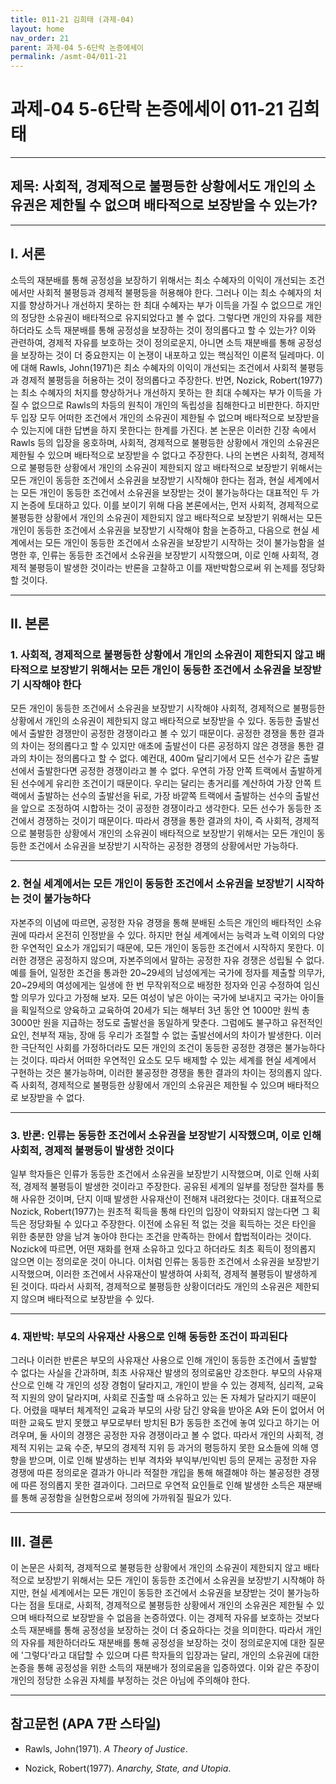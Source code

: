 ```yaml
---
title: 011-21 김희태 (과제-04)
layout: home
nav_order: 21
parent: 과제-04 5-6단락 논증에세이
permalink: /asmt-04/011-21
---
```


# 과제-04 5-6단락 논증에세이 011-21 김희태 

---

## 제목: 사회적, 경제적으로 불평등한 상황에서도 개인의 소유권은 제한될 수 없으며 배타적으로 보장받을 수 있는가?  

---

## I. 서론  

소득의 재분배를 통해 공정성을 보장하기 위해서는 최소 수혜자의 이익이 개선되는 조건에서만 사회적 불평등과 경제적 불평등을 허용해야 한다. 그러나 이는 최소 수혜자의 처지를 향상하거나 개선하지 못하는 한 최대 수혜자는 부가 이득을 가질 수 없으므로 개인의 정당한 소유권이 배타적으로 유지되었다고 볼 수 없다. 그렇다면 개인의 자유를 제한하더라도 소득 재분배를 통해 공정성을 보장하는 것이 정의롭다고 할 수 있는가? 이와 관련하여, 경제적 자유를 보호하는 것이 정의로운지, 아니면 소득 재분배를 통해 공정성을 보장하는 것이 더 중요한지는 이 논쟁이 내포하고 있는 핵심적인 이론적 딜레마다. 이에 대해 Rawls, John(1971)은 최소 수혜자의 이익이 개선되는 조건에서 사회적 불평등과 경제적 불평등을 허용하는 것이 정의롭다고 주장한다. 반면, Nozick, Robert(1977)는 최소 수혜자의 처지를 향상하거나 개선하지 못하는 한 최대 수혜자는 부가 이득을 가질 수 없으므로 Rawls의 차등의 원칙이 개인의 독립성을 침해한다고 비판한다. 하지만 두 입장 모두 어떠한 조건에서 개인의 소유권이 제한될 수 없으며 배타적으로 보장받을 수 있는지에 대한 답변을 하지 못한다는 한계를 가진다. 본 논문은 이러한 긴장 속에서 Rawls 등의 입장을 옹호하며, 사회적, 경제적으로 불평등한 상황에서 개인의 소유권은 제한될 수 있으며 배타적으로 보장받을 수 없다고 주장한다. 나의 논변은 사회적, 경제적으로 불평등한 상황에서 개인의 소유권이 제한되지 않고 배타적으로 보장받기 위해서는 모든 개인이 동등한 조건에서 소유권을 보장받기 시작해야 한다는 점과, 현실 세계에서는 모든 개인이 동등한 조건에서 소유권을 보장받는 것이 불가능하다는 대표적인 두 가지 논증에 토대하고 있다. 이를 보이기 위해 다음 본론에서는, 먼저 사회적, 경제적으로 불평등한 상황에서 개인의 소유권이 제한되지 않고 배타적으로 보장받기 위해서는 모든 개인이 동등한 조건에서 소유권을 보장받기 시작해야 함을 논증하고, 다음으로 현실 세계에서는 모든 개인이 동등한 조건에서 소유권을 보장받기 시작하는 것이 불가능함을 설명한 후, 인류는 동등한 조건에서 소유권을 보장받기 시작했으며, 이로 인해 사회적, 경제적 불평등이 발생한 것이라는 반론을 고찰하고 이를 재반박함으로써 위 논제를 정당화할 것이다.  

---

## II. 본론  

### 1. 사회적, 경제적으로 불평등한 상황에서 개인의 소유권이 제한되지 않고 배타적으로 보장받기 위해서는 모든 개인이 동등한 조건에서 소유권을 보장받기 시작해야 한다  

모든 개인이 동등한 조건에서 소유권을 보장받기 시작해야 사회적, 경제적으로 불평등한 상황에서 개인의 소유권이 제한되지 않고 배타적으로 보장받을 수 있다. 동등한 출발선에서 출발한 경쟁만이 공정한 경쟁이라고 볼 수 있기 때문이다. 공정한 경쟁을 통한 결과의 차이는 정의롭다고 할 수 있지만 애초에 출발선이 다른 공정하지 않은 경쟁을 통한 결과의 차이는 정의롭다고 할 수 없다. 예컨대, 400m 달리기에서  모든 선수가 같은 출발선에서 출발한다면 공정한 경쟁이라고 볼 수 없다. 우연히 가장 안쪽 트랙에서 출발하게 된 선수에게 유리한 조건이기 때문이다. 우리는 달리는 총거리를 계산하여 가장 안쪽 트랙에서 출발하는 선수의 출발선을 뒤로, 가장 바깥쪽 트랙에서 출발하는 선수의 출발선을 앞으로 조정하여 시합하는 것이 공정한 경쟁이라고 생각한다. 모든 선수가 동등한 조건에서 경쟁하는 것이기 때문이다. 따라서 경쟁을 통한 결과의 차이, 즉 사회적, 경제적으로 불평등한 상황에서 개인의 소유권이 배타적으로 보장받기 위해서는 모든 개인이 동등한 조건에서 소유권을 보장받기 시작하는 공정한 경쟁의 상황에서만 가능하다.  

---

### 2. 현실 세계에서는 모든 개인이 동등한 조건에서 소유권을 보장받기 시작하는 것이 불가능하다  

자본주의 이념에 따르면, 공정한 자유 경쟁을 통해 분배된 소득은 개인의 배타적인 소유권에 따라서 온전히 인정받을 수 있다. 하지만 현실 세계에서는 능력과 노력 이외의 다양한 우연적인 요소가 개입되기 때문에, 모든 개인이 동등한 조건에서 시작하지 못한다. 이러한 경쟁은 공정하지 않으며, 자본주의에서 말하는 공정한 자유 경쟁은 성립될 수 없다. 예를 들어, 일정한 조건을 통과한 20~29세의 남성에게는 국가에 정자를 제출할 의무가, 20~29세의 여성에게는 일생에 한 번 무작위적으로 배정한 정자와 인공 수정하여 임신할 의무가 있다고 가정해 보자. 모든 여성이 낳은 아이는 국가에 보내지고 국가는 아이들을 획일적으로 양육하고 교육하여 20세가 되는 해부터 3년 동안 연 1000만 원씩 총 3000만 원을 지급하는 정도로 출발선을 동일하게 맞춘다. 그럼에도 불구하고 유전적인 요인, 천부적 재능, 장애 등 우리가 조절할 수 없는 출발선에서의 차이가 발생한다. 이러한 극단적인 사회를 가정하더라도 모든 개인의 조건이 동등한 공정한 경쟁은 불가능하다는 것이다. 따라서 어떠한 우연적인 요소도 모두 배제할 수 있는 세계를 현실 세계에서 구현하는 것은 불가능하며, 이러한 불공정한 경쟁을 통한 결과의 차이는 정의롭지 않다. 즉 사회적, 경제적으로 불평등한 상황에서 개인의 소유권은 제한될 수 있으며 배타적으로 보장받을 수 없다.  

---

### 3. 반론: 인류는 동등한 조건에서 소유권을 보장받기 시작했으며, 이로 인해 사회적, 경제적 불평등이 발생한 것이다  

일부 학자들은 인류가 동등한 조건에서 소유권을 보장받기 시작했으며, 이로 인해 사회적, 경제적 불평등이 발생한 것이라고 주장한다. 공유된 세계의 일부를 정당한 절차를 통해 사유한 것이며, 단지 이때 발생한 사유재산이 전해져 내려왔다는 것이다. 대표적으로 Nozick, Robert(1977)는 원초적 획득을 통해 타인의 입장이 약화되지 않는다면 그 획득은 정당화될 수 있다고 주장한다. 이전에 소유된 적 없는 것을 획득하는 것은 타인을 위한 충분한 양을 남겨 놓아야 한다는 조건을 만족하는 한에서 합법적이라는 것이다. Nozick에 따르면, 어떤 재화를 현재 소유하고 있다고 하더라도 최초 획득이 정의롭지 않으면 이는 정의로운 것이 아니다. 이처럼 인류는 동등한 조건에서 소유권을 보장받기 시작했으며, 이러한 조건에서 사유재산이 발생하여 사회적, 경제적 불평등이 발생하게 된 것이다. 따라서 사회적, 경제적으로 불평등한 상황이더라도 개인의 소유권은 제한되지 않으며 배타적으로 보장받을 수 있다.

---

### 4. 재반박: 부모의 사유재산 사용으로 인해 동등한 조건이 파괴된다  

그러나 이러한 반론은 부모의 사유재산 사용으로 인해 개인이 동등한 조건에서 출발할 수 없다는 사실을 간과하며, 최초 사유재산 발생의 정의로움만 강조한다. 부모의 사유재산으로 인해 각 개인의 성장 경험이 달라지고, 개인이 받을 수 있는 경제적, 심리적, 교육적 지원의 양이 달라지며, 사회로 진출할 때 소유하고 있는 돈 자체가 달라지기 때문이다. 어렸을 때부터 체계적인 교육과 부모의 사랑 담긴 양육을 받아온 A와 돈이 없어서 어떠한 교육도 받지 못했고 부모로부터 방치된 B가 동등한 조건에 놓여 있다고 하기는 어려우며, 둘 사이의 경쟁은 공정한 자유 경쟁이라고 볼 수 없다. 따라서 개인의 사회적, 경제적 지위는 교육 수준, 부모의 경제적 지위 등 과거의 평등하지 못한 요소들에 의해 영향을 받으며, 이로 인해 발생하는 빈부 격차와 부익부/빈익빈 등의 문제는 공정한 자유 경쟁에 따른 정의로운 결과가 아니라 적절한 개입을 통해 해결해야 하는 불공정한 경쟁에 따른 정의롭지 못한 결과이다. 그러므로 우연적 요인들로 인해 발생한 소득은 재분배를 통해 공정함을 실현함으로써 정의에 가까워질 필요가 있다.  

---

## III. 결론 

이 논문은 사회적, 경제적으로 불평등한 상황에서 개인의 소유권이 제한되지 않고 배타적으로 보장받기 위해서는 모든 개인이 동등한 조건에서 소유권을 보장받기 시작해야 하지만, 현실 세계에서는 모든 개인이 동등한 조건에서 소유권을 보장받는 것이 불가능하다는 점을 토대로, 사회적, 경제적으로 불평등한 상황에서 개인의 소유권은 제한될 수 있으며 배타적으로 보장받을 수 없음을 논증하였다. 이는 경제적 자유를 보호하는 것보다 소득 재분배를 통해 공정성을 보장하는 것이 더 중요하다는 것을 의미한다. 따라서 개인의 자유를 제한하더라도 재분배를 통해 공정성을 보장하는 것이 정의로운지에 대한 질문에 '그렇다'라고 대답할 수 있으며 다른 학자들의 입장과는 달리, 개인의 소유권에 대한 논증을 통해 공정성을 위한 소득의 재분배가 정의로움을 입증하였다. 이와 같은 주장이 개인의 정당한 소유권 자체를 부정하는 것은 아님에 주의해야 한다. 

---

## 참고문헌 (APA 7판 스타일)

- Rawls, John(1971). *A Theory of Justice*.

- Nozick, Robert(1977). *Anarchy, State, and Utopia*.